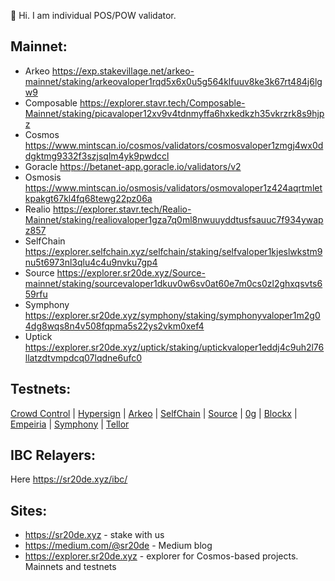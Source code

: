 👋 Hi. I am individual POS/POW validator.
## Mainnet:
- Arkeo https://exp.stakevillage.net/arkeo-mainnet/staking/arkeovaloper1rqd5x6x0u5g564klfuuv8ke3k67rt484j6lgw9
- Composable https://explorer.stavr.tech/Composable-Mainnet/staking/picavaloper12xv9v4tdnmyffa6hxkedkzh35vkrzrk8s9hjpz
- Cosmos https://www.mintscan.io/cosmos/validators/cosmosvaloper1zmgj4wx0ddgktmg9332f3szjsqlm4yk9pwdccl
- Goracle https://betanet-app.goracle.io/validators/v2
- Osmosis https://www.mintscan.io/osmosis/validators/osmovaloper1z424aqrtmletkpakgt67kl4fq68tewg22pz06a
- Realio https://explorer.stavr.tech/Realio-Mainnet/staking/realiovaloper1gza7q0ml8nwuuyddtusfsauuc7f934ywapz857
- SelfChain https://explorer.selfchain.xyz/selfchain/staking/selfvaloper1kjeslwkstm9nu5t6973nl3qlu4c4u9nvku7gp4
- Source https://explorer.sr20de.xyz/Source-mainnet/staking/sourcevaloper1dkuv0w6sv0at60e7m0cs0zl2ghxqsvts659rfu
- Symphony https://explorer.sr20de.xyz/symphony/staking/symphonyvaloper1m2g04dg8wqs8n4v508fqpma5s22ys2vkm0xef4
- Uptick https://explorer.sr20de.xyz/uptick/staking/uptickvaloper1eddj4c9uh2l76llatzdtvmpdcq07lqdne6ufc0

## Testnets:

[Crowd Control](https://explorer.sr20de.xyz/Crowd%20Control%20testnet/staking/ccvaloper18nyh27lwp5dp8j396srrvq52hufeu9vst2fs7g) | [Hypersign](https://explorer.sr20de.xyz/Hypersign-testnet/staking/hidvaloper13qdlktc9klx6l2emx3gwjwc0g9x2lntezd3tqr) | [Arkeo](https://explorer.stavr.tech/Arkeo-testnet/staking/tarkeovaloper15lnerye4m2rue2zqc5n39et9ke0s99wjahf24c)  | [SelfChain](https://explorer.stavr.tech/Selfchain-Testnet/staking/selfvaloper1vgt5f5gndhlv3ghwdxya7rd7ukmvphrvaqcjp7)  | [Source](https://explorer.sr20de.xyz/Source-testnet/staking/sourcevaloper1dkuv0w6sv0at60e7m0cs0zl2ghxqsvts659rfu) | [0g](https://explorer.sr20de.xyz/0g-testnet/staking/0gvaloper1zthpgkcljwqyml6gpg278jddam08dz3nel3mxz) | [Blockx](https://exp.utsa.tech/blockx/staking/blockxvaloper1258yf40c75wc9wt7tk7anecsdn90fx6qf79pkr) | [Empeiria](https://testnet.ping.pub/empe/staking/empevaloper1s8jmngtcmpegzgtlgqkh2cpk36dv6z3ahyka98) | [Symphony](https://explorer.sr20de.xyz/symphony/staking/symphonyvaloper1m2g04dg8wqs8n4v508fqpma5s22ys2vkm0xef4) | [Tellor](https://explorer.sr20de.xyz/tellor-testnet/staking/tellorvaloper1d0t6p47asr8p9smeq9a93qhmfgtwmcag7tqxw7)
## IBC Relayers:  
Here https://sr20de.xyz/ibc/

## Sites:
- https://sr20de.xyz - stake with us
- https://medium.com/@sr20de - Medium blog
- https://explorer.sr20de.xyz - explorer for Cosmos-based projects. Mainnets and testnets



<!---
Sr20dem/Sr20dem is a ✨ special ✨ repository because its `README.md` (this file) appears on your GitHub profile.
You can click the Preview link to take a look at your changes.
--->
